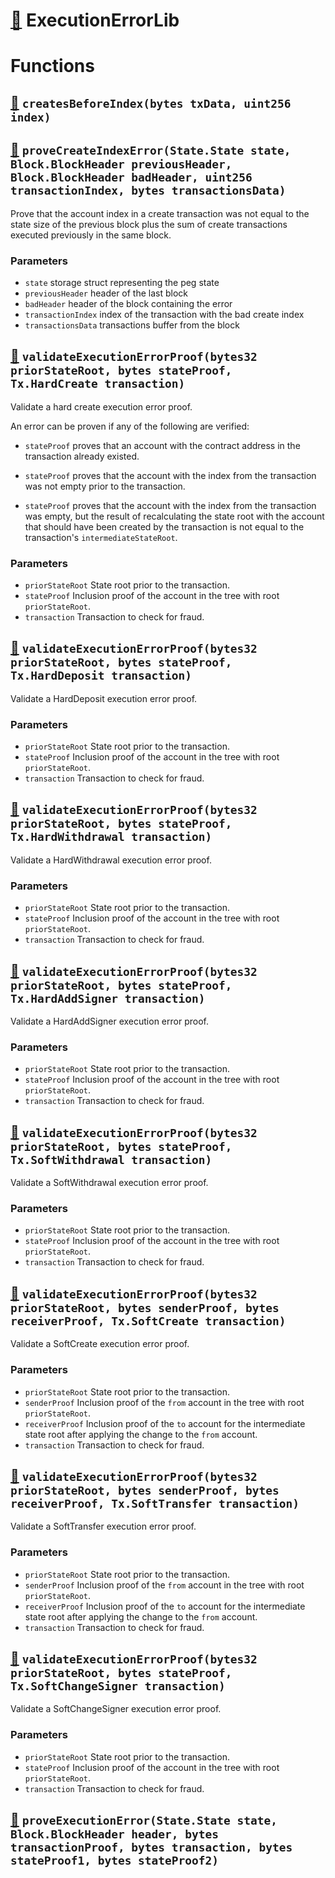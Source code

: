 # [🔗](/contracts/fraud-proofs/ExecutionErrorLib.sol#L11) ExecutionErrorLib

# Functions

## [🔗](/contracts/fraud-proofs/ExecutionErrorLib.sol#L22) `createsBeforeIndex(bytes txData, uint256 index)`

## [🔗](/contracts/fraud-proofs/ExecutionErrorLib.sol#L49) `proveCreateIndexError(State.State state, Block.BlockHeader previousHeader, Block.BlockHeader badHeader, uint256 transactionIndex, bytes transactionsData)`

Prove that the account index in a create transaction was not equal to the state size of the previous block plus the sum of create transactions executed previously in the same block.

### Parameters

- `state` storage struct representing the peg state
- `previousHeader` header of the last block
- `badHeader` header of the block containing the error
- `transactionIndex` index of the transaction with the bad create index
- `transactionsData` transactions buffer from the block

## [🔗](/contracts/fraud-proofs/ExecutionErrorLib.sol#L85) `validateExecutionErrorProof(bytes32 priorStateRoot, bytes stateProof, Tx.HardCreate transaction)`

Validate a hard create execution error proof.

An error can be proven if any of the following are verified:

- `stateProof` proves that an account with the contract address in the transaction already existed.

- `stateProof` proves that the account with the index from the transaction was not empty prior to the transaction.

- `stateProof` proves that the account with the index from the transaction was empty, but the result of recalculating the state root with the account that should have been created by the transaction is not equal to the transaction's `intermediateStateRoot`.

### Parameters

- `priorStateRoot` State root prior to the transaction.
- `stateProof` Inclusion proof of the account in the tree
  with root `priorStateRoot`.
- `transaction` Transaction to check for fraud.

## [🔗](/contracts/fraud-proofs/ExecutionErrorLib.sol#L135) `validateExecutionErrorProof(bytes32 priorStateRoot, bytes stateProof, Tx.HardDeposit transaction)`

Validate a HardDeposit execution error proof.

### Parameters

- `priorStateRoot` State root prior to the transaction.
- `stateProof` Inclusion proof of the account in
  the tree with root `priorStateRoot`.
- `transaction` Transaction to check for fraud.

## [🔗](/contracts/fraud-proofs/ExecutionErrorLib.sol#L167) `validateExecutionErrorProof(bytes32 priorStateRoot, bytes stateProof, Tx.HardWithdrawal transaction)`

Validate a HardWithdrawal execution error proof.

### Parameters

- `priorStateRoot` State root prior to the transaction.
- `stateProof` Inclusion proof of the account in
  the tree with root `priorStateRoot`.
- `transaction` Transaction to check for fraud.

## [🔗](/contracts/fraud-proofs/ExecutionErrorLib.sol#L202) `validateExecutionErrorProof(bytes32 priorStateRoot, bytes stateProof, Tx.HardAddSigner transaction)`

Validate a HardAddSigner execution error proof.

### Parameters

- `priorStateRoot` State root prior to the transaction.
- `stateProof` Inclusion proof of the account in
  the tree with root `priorStateRoot`.
- `transaction` Transaction to check for fraud.

## [🔗](/contracts/fraud-proofs/ExecutionErrorLib.sol#L237) `validateExecutionErrorProof(bytes32 priorStateRoot, bytes stateProof, Tx.SoftWithdrawal transaction)`

Validate a SoftWithdrawal execution error proof.

### Parameters

- `priorStateRoot` State root prior to the transaction.
- `stateProof` Inclusion proof of the account in
  the tree with root `priorStateRoot`.
- `transaction` Transaction to check for fraud.

## [🔗](/contracts/fraud-proofs/ExecutionErrorLib.sol#L268) `validateExecutionErrorProof(bytes32 priorStateRoot, bytes senderProof, bytes receiverProof, Tx.SoftCreate transaction)`

Validate a SoftCreate execution error proof.

### Parameters

- `priorStateRoot` State root prior to the transaction.
- `senderProof` Inclusion proof of the `from` account in
  the tree with root `priorStateRoot`.
- `receiverProof` Inclusion proof of the `to` account for the intermediate
  state root after applying the change to the `from` account.
- `transaction` Transaction to check for fraud.

## [🔗](/contracts/fraud-proofs/ExecutionErrorLib.sol#L325) `validateExecutionErrorProof(bytes32 priorStateRoot, bytes senderProof, bytes receiverProof, Tx.SoftTransfer transaction)`

Validate a SoftTransfer execution error proof.

### Parameters

- `priorStateRoot` State root prior to the transaction.
- `senderProof` Inclusion proof of the `from` account in
  the tree with root `priorStateRoot`.
- `receiverProof` Inclusion proof of the `to` account for the intermediate
  state root after applying the change to the `from` account.
- `transaction` Transaction to check for fraud.

## [🔗](/contracts/fraud-proofs/ExecutionErrorLib.sol#L374) `validateExecutionErrorProof(bytes32 priorStateRoot, bytes stateProof, Tx.SoftChangeSigner transaction)`

Validate a SoftChangeSigner execution error proof.

### Parameters

- `priorStateRoot` State root prior to the transaction.
- `stateProof` Inclusion proof of the account in
  the tree with root `priorStateRoot`.
- `transaction` Transaction to check for fraud.

## [🔗](/contracts/fraud-proofs/ExecutionErrorLib.sol#L412) `proveExecutionError(State.State state, Block.BlockHeader header, bytes transactionProof, bytes transaction, bytes stateProof1, bytes stateProof2)`

